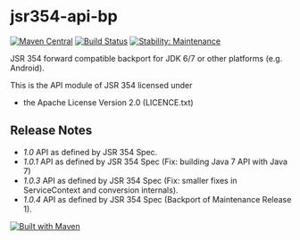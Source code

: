 jsr354-api-bp
==================
[![Maven Central](https://maven-badges.herokuapp.com/maven-central/javax.money/money-api-bp/badge.svg)](https://maven-badges.herokuapp.com/maven-central/javax.money/money-api-bp)
[![Build Status](https://travis-ci.com/JavaMoney/jsr354-api-bp.svg?branch=master)](https://travis-ci.com/JavaMoney/jsr354-api-bp)
[![Stability: Maintenance](https://masterminds.github.io/stability/maintenance.svg)](https://masterminds.github.io/stability/maintenance.html)

JSR 354 forward compatible backport for JDK 6/7 or other platforms (e.g. Android).

This is the API module of JSR 354 licensed under
- the Apache License Version 2.0 (LICENCE.txt)

Release Notes
-------------

- *1.0*    API as defined by JSR 354 Spec.
- *1.0.1*  API as defined by JSR 354 Spec (Fix: building Java 7 API with Java 7)
- *1.0.3*  API as defined by JSR 354 Spec (Fix: smaller fixes in ServiceContext and conversion internals).
- *1.0.4*  API as defined by JSR 354 Spec (Backport of Maintenance Release 1).


[![Built with Maven](http://maven.apache.org/images/logos/maven-feather.png)](http://maven.org/)
